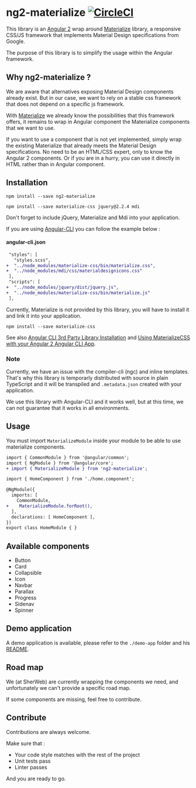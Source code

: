 # ng2-materialize [![CircleCI](https://circleci.com/gh/sherweb/ng2-materialize.svg?style=shield&circle-token=4f457a3c93c34ad9cdf21cbe53605dad94f21955)](https://circleci.com/gh/sherweb/ng2-materialize)

This library is an [Angular 2](https://angular.io/) wrap around [Materialize](http://materializecss.com/) library, a responsive CSS/JS framework that implements Material Design specifications from Google.

The purpose of this library is to simplify the usage within the Angular framework.

## Why ng2-materialize ?

We are aware that alternatives exposing Material Design components already exist. But in our case, we want to rely on a stable css framework that does not depend on a specific js framework.

With [Materialize](http://materializecss.com/) we already know the possibilities that this framework offers, it remains to wrap in Angular component the Materialize components that we want to use.

If you want to use a component that is not yet implemented, simply wrap the existing Materialize that already meets the Material Design specifications. No need to be an HTML/CSS expert, only to know the Angular 2 components. Or if you are in a hurry, you can use it directly in HTML rather than in Angular component.

## Installation

```
npm install --save ng2-materialize

npm install --save materialize-css jquery@2.2.4 mdi
```

Don't forget to include jQuery, Materialize and Mdi into your application.

If you are using [Angular-CLI](https://github.com/angular/angular-cli) you can follow the example below :
#### angular-cli.json
```diff
 "styles": [
   "styles.scss",
+  "../node_modules/materialize-css/bin/materialize.css",
+  "../node_modules/mdi/css/materialdesignicons.css"
 ],
 "scripts": [
+  "../node_modules/jquery/dist/jquery.js",
+  "../node_modules/materialize-css/bin/materialize.js"
 ],
```

Currently, Materialize is not provided by this library, you will have to install it and link it into your application.

```
npm install --save materialize-css
```

See also [Angular CLI 3rd Party Library Installation](https://github.com/angular/angular-cli#3rd-party-library-installation) and [Using MaterializeCSS with your Angular 2 Angular CLI App](https://medium.com/@ladyleet/using-materializecss-with-your-angular-2-angular-cli-app-2eb64b05a1d2#.8p3uba85g).

### Note

Currently, we have an issue with the compiler-cli (ngc) and inline templates. That's why this library is temporarly distributed with source in plain TypeScript and it will be transpiled and `.metadata.json` created with your application.

We use this library with Angular-CLI and it works well, but at this time, we can not guarantee that it works in all environments.

## Usage

You must import `MaterializeModule` inside your module to be able to use materialize components.

```diff
import { CommonModule } from '@angular/common';
import { NgModule } from '@angular/core';
+ import { MaterializeModule } from 'ng2-materialize';

import { HomeComponent } from './home.component';

@NgModule({
  imports: [
    CommonModule,
+    MaterializeModule.forRoot(),
  ],
  declarations: [ HomeComponent ],
})
export class HomeModule { }

```

## Available components
* Button
* Card
* Collapsible
* Icon
* Navbar
* Parallax
* Progress
* Sidenav
* Spinner

## Demo application

A demo application is available, please refer to the `./demo-app` folder and his [README](./demo-app/README.md).

## Road map

We (at SherWeb) are currently wrapping the components we need, and unfortunately we can't provide a specific road map.

If some components are missing, feel free to contribute.

## Contribute

Contributions are always welcome.

Make sure that :
- Your code style matches with the rest of the project
- Unit tests pass
- Linter passes

And you are ready to go.